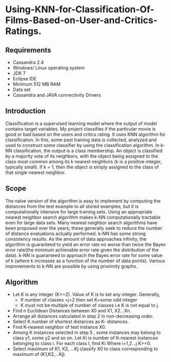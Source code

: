 # Using-KNN-for-Classification-Of-Films-Based-on-User-and-Critics-Ratings.

## Requirements
* Cassandra 2.4
* Windows/ Linux operating system
* JDK 7
* Eclipse IDE
* Minimum 512 MB RAM
* Data set 
* Cassandra and JAVA connectivity Drivers

## Introduction
Classification is a supervised learning model where the output of model contains target variables.  My project classifies if the particular movie  is  good or bad based on the users  and critics rating. It uses KNN algorithm for classification.  In this, some past training data is collected, analyzed and used to construct some classifier by using the classification algorithm. In k-NN classification, the output is a class membership. An object is classified by a majority vote of its neighbors, with the object being assigned to the class most common among its k nearest neighbors (k is a positive integer, typically small). If k = 1, then the object is simply assigned to the class of that single nearest neighbor.

## Scope
The naïve version of the algorithm is easy to implement by computing the distances from the test example to all stored examples, but it is computationally intensive for large training sets. Using an appropriate nearest neighbor search algorithm makes k-NN computationally tractable even for large data sets. Many nearest neighbor search algorithms have been proposed over the years; these generally seek to reduce the number of distance evaluations actually performed.
k-NN has some strong consistency results. As the amount of data approaches infinity, the algorithm is guaranteed to yield an error rate no worse than twice the Bayes error rate(the minimum achievable error rate given the distribution of the data). k-NN is guaranteed to approach the Bayes error rate for some value of k (where k increases as a function of the number of data points). Various improvements to k-NN are possible by using proximity graphs. 

## Algorithm
* Let K is any integer (K>=2). Value of K is to set any integer. Generally,
  * If number of classes =j=2 then set K=some odd integer
  * K must not be multiple of number of classes i.e  K is not equal to j.
* Find n Euclidean Distances between X0 and X1, X2…Xn.
* Arrange all distances calculated in step 2 in non-decreasing order.
* Select K number of shortest distances as K- distances.
* Find K-nearest neighbor of test instance X0.
* Among K instances selected in step 5 , some instances may belong to class y1, some y2 and so on. Let Ki is number of K-nearest instances belonging to class i. For each class I, find Ki Where i=1,2…j  K>=0.
* Select maximum of K1, K2, …Kj  classify X0 to class corresponding to maximum of (K1,K2,…Kj).
